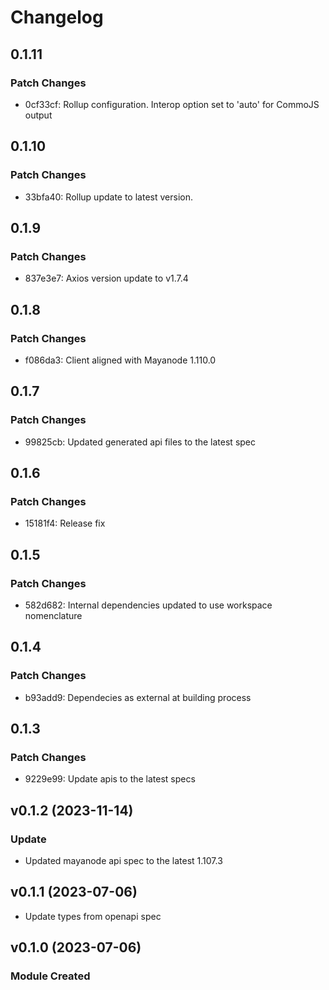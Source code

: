 # Changelog

## 0.1.11

### Patch Changes

- 0cf33cf: Rollup configuration. Interop option set to 'auto' for CommoJS output

## 0.1.10

### Patch Changes

- 33bfa40: Rollup update to latest version.

## 0.1.9

### Patch Changes

- 837e3e7: Axios version update to v1.7.4

## 0.1.8

### Patch Changes

- f086da3: Client aligned with Mayanode 1.110.0

## 0.1.7

### Patch Changes

- 99825cb: Updated generated api files to the latest spec

## 0.1.6

### Patch Changes

- 15181f4: Release fix

## 0.1.5

### Patch Changes

- 582d682: Internal dependencies updated to use workspace nomenclature

## 0.1.4

### Patch Changes

- b93add9: Dependecies as external at building process

## 0.1.3

### Patch Changes

- 9229e99: Update apis to the latest specs

## v0.1.2 (2023-11-14)

### Update

- Updated mayanode api spec to the latest 1.107.3

## v0.1.1 (2023-07-06)

- Update types from openapi spec

## v0.1.0 (2023-07-06)

### Module Created
